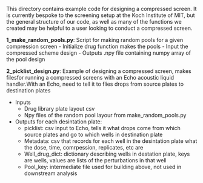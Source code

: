 This directory contains example code for designing a compressed screen. It is currently bespoke to the screening setup at the Koch Institute of MIT, but the general structure of our code, as well as many of the functions we created may be helpful to a user looking to conduct a compressed screen.

**1_make_random_pools.py**: Script for making random pools for a given compression screen
    - Initialize drug function makes the pools
        - Input the compressed scheme design
        - Outputs .npy file containing numpy array of the pool design

**2_picklist_design.py**: Example of designing a compressed screen, makes filesfor running a compressed screens with an Echo acoustic liquid handler.With an Echo, need to tell it to flies drops from source plates to destination plates
- Inputs
    - Drug library plate layout csv
    - Npy files of the random pool layour from make_random_pools.py
- Outputs for each desintation plate:
    - picklist: csv input to Echo, tells it what drops come from  which source plates and go to which wells in destination plate
    - Metadata: csv that records for each well in the desintation plate what the dose, time, comrpession, replicates, etc are
    - Well_drug_dict: dictionary describing wells in destation plate, keys are wells, values are lists of the perturbations in that well
    - Pool_key: intermediate file used for building above, not used in downstream analysis
